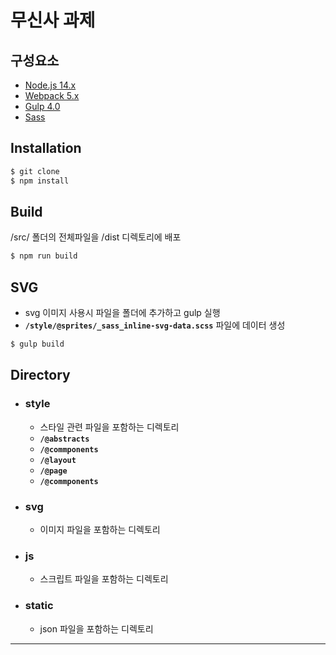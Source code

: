 # 무신사 과제

## 구성요소
* [Node.js 14.x](https://nodejs.org/ko/)
* [Webpack 5.x](https://webpack.kr/concepts/)
* [Gulp 4.0](https://www.npmjs.com/package/gulp)
* [Sass](https://www.npmjs.com/package/node-sass)


## Installation

```c
$ git clone
$ npm install

```


## Build 
/src/ 폴더의 전체파일을 /dist 디렉토리에 배포
```javascript
$ npm run build
```

## SVG
- svg 이미지 사용시 파일을 폴더에 추가하고 gulp 실행
- **`/style/@sprites/_sass_inline-svg-data.scss`** 파일에 데이터 생성
```javascript
$ gulp build
```

## Directory  
* ### style
  - 스타일 관련 파일을 포함하는 디렉토리
  - **`/@abstracts`** 
  - **`/@commponents`** 
  - **`/@layout`** 
  - **`/@page`** 
  - **`/@commponents`** 
    
* ### svg
  - 이미지 파일을 포함하는 디렉토리 
    
* ### js
  - 스크립트 파일을 포함하는 디렉토리
  
* ### static
  - json 파일을 포함하는 디렉토리
  
***
